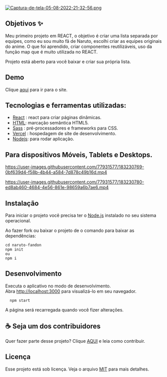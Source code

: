 [![Captura-de-tela-05-08-2022-21-32-56.png](https://i.postimg.cc/BbnQMvxG/Captura-de-tela-05-08-2022-21-32-56.png)](https://postimg.cc/LYGps2Cy)

## Objetivos ✨

Meu primeiro projeto em REACT, o objetivo é criar uma lista separada por equipes, como eu sou muito fã de Naruto, escolhi criar as equipes originais do anime. O que foi aprendido, criar componentes reutilizáveis, uso da função map que é muito utilizada no REACT. 

Projeto está  aberto para você baixar e criar sua própria lista.

## Demo
Clique [aqui](https://react-fandon-narutos.vercel.app/) para ir para o site.

## Tecnologias e ferramentas utilizadas:

-   [React](https://pt-br.reactjs.org/) :  react para criar páginas dinâmicas.
- [HTML](https://developer.mozilla.org/pt-BR/docs/Web/HTML): marcação semântica HTML5.
-   [Sass](https://sass-lang.com/) : pré-processadores e frameworks para CSS.
-   [Vercel](https://vercel.com/) : hospedagem de site de desenvolvimento.
- [Nodejs](https://nodejs.org/en/): para rodar aplicação.

## Para dispositivos Móveis, Tablets e Desktops.



https://user-images.githubusercontent.com/77931577/183230769-0bf639d4-f58b-4b44-a584-7d878c49b16d.mp4


https://user-images.githubusercontent.com/77931577/183230780-ed8ab460-4684-4e56-861e-98659a6b7ae6.mp4




## Instalação

Para iniciar o projeto você precisa ter o  [Node.js](https://nodejs.org/en/)  instalado no seu sistema operacional.

Ao fazer fork ou baixar o projeto de o comando para baixar as dependências:

    cd naruto-fandon
    npm init 
	ou  
    npm i

## Desenvolvimento

Executa o aplicativo no modo de desenvolvimento.\
Abra [http://localhost:3000](http://localhost:3000) para visualizá-lo em seu navegador.

      npm start

A página será recarregada quando você fizer alterações.

## ☕ Seja um dos contribuidores

Quer fazer parte desse projeto? Clique  [AQUI](https://github.com/anthonibs/react-fandon-naruto/blob/main/CONTRIBUTION.md)  e leia como contribuir.

## Licença

Esse projeto está sob licença. Veja o arquivo  [MIT](https://github.com/anthonibs/react-fandon-naruto/blob/main/LICENSE)  para mais detalhes.
